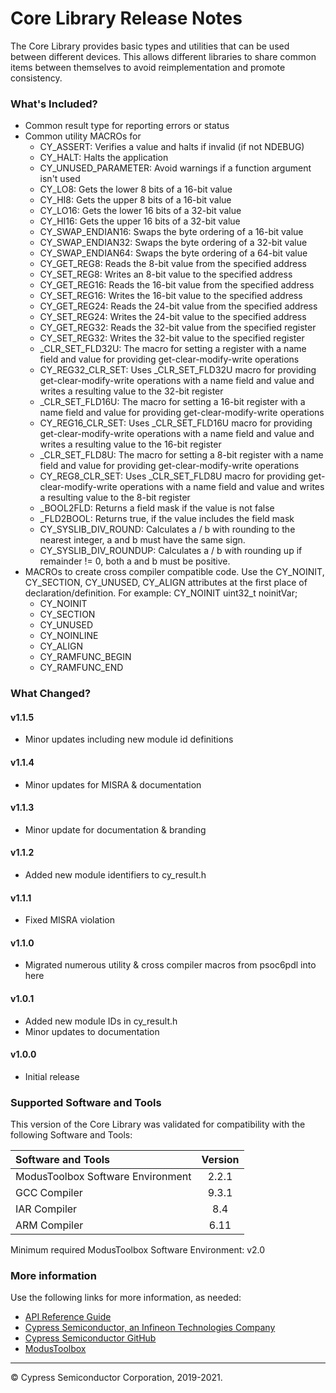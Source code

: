 # Core Library Release Notes
The Core Library provides basic types and utilities that can be used between different devices. This allows different libraries to share common items between themselves to avoid reimplementation and promote consistency.

### What's Included?
* Common result type for reporting errors or status
* Common utility MACROs for
    * CY_ASSERT: Verifies a value and halts if invalid (if not NDEBUG)
    * CY_HALT: Halts the application
    * CY_UNUSED_PARAMETER: Avoid warnings if a function argument isn't used
    * CY_LO8: Gets the lower 8 bits of a 16-bit value
    * CY_HI8: Gets the upper 8 bits of a 16-bit value
    * CY_LO16: Gets the lower 16 bits of a 32-bit value
    * CY_HI16: Gets the upper 16 bits of a 32-bit value
    * CY_SWAP_ENDIAN16: Swaps the byte ordering of a 16-bit value
    * CY_SWAP_ENDIAN32: Swaps the byte ordering of a 32-bit value
    * CY_SWAP_ENDIAN64: Swaps the byte ordering of a 64-bit value
    * CY_GET_REG8: Reads the 8-bit value from the specified address
    * CY_SET_REG8: Writes an 8-bit value to the specified address
    * CY_GET_REG16: Reads the 16-bit value from the specified address
    * CY_SET_REG16: Writes the 16-bit value to the specified address
    * CY_GET_REG24:  Reads the 24-bit value from the specified address
    * CY_SET_REG24: Writes the 24-bit value to the specified address
    * CY_GET_REG32: Reads the 32-bit value from the specified register
    * CY_SET_REG32: Writes the 32-bit value to the specified register
    * _CLR_SET_FLD32U:  The macro for setting a register with a name field and value for providing get-clear-modify-write operations
    * CY_REG32_CLR_SET: Uses _CLR_SET_FLD32U macro for providing get-clear-modify-write operations with a name field and value and writes a resulting value to the 32-bit register
    * _CLR_SET_FLD16U: The macro for setting a 16-bit register with a name field and value for providing get-clear-modify-write operations
    * CY_REG16_CLR_SET: Uses _CLR_SET_FLD16U macro for providing get-clear-modify-write operations with a name field and value and writes a resulting value to the 16-bit register
    * _CLR_SET_FLD8U: The macro for setting a 8-bit register with a name field and value for providing get-clear-modify-write operations
    * CY_REG8_CLR_SET: Uses _CLR_SET_FLD8U macro for providing get-clear-modify-write operations with a name field and value and writes a resulting value to the 8-bit register
    * _BOOL2FLD: Returns a field mask if the value is not false
    * _FLD2BOOL: Returns true, if the value includes the field mask
    * CY_SYSLIB_DIV_ROUND: Calculates a / b with rounding to the nearest integer, a and b must have the same sign.
    * CY_SYSLIB_DIV_ROUNDUP: Calculates a / b with rounding up if remainder != 0, both a and b must be positive.
* MACROs to create cross compiler compatible code. Use the CY_NOINIT, CY_SECTION, CY_UNUSED, CY_ALIGN attributes at the first place of declaration/definition. For example: CY_NOINIT uint32_t noinitVar;
    * CY_NOINIT
    * CY_SECTION
    * CY_UNUSED
    * CY_NOINLINE
    * CY_ALIGN
    * CY_RAMFUNC_BEGIN
    * CY_RAMFUNC_END

### What Changed?
#### v1.1.5
* Minor updates including new module id definitions
#### v1.1.4
* Minor updates for MISRA & documentation
#### v1.1.3
* Minor update for documentation & branding
#### v1.1.2
* Added new module identifiers to cy_result.h
#### v1.1.1
* Fixed MISRA violation
#### v1.1.0
* Migrated numerous utility & cross compiler macros from psoc6pdl into here
#### v1.0.1
* Added new module IDs in cy_result.h
* Minor updates to documentation
#### v1.0.0
* Initial release

### Supported Software and Tools
This version of the Core Library was validated for compatibility with the following Software and Tools:

| Software and Tools                        | Version |
| :---                                      | :----:  |
| ModusToolbox Software Environment         | 2.2.1   |
| GCC Compiler                              | 9.3.1   |
| IAR Compiler                              | 8.4     |
| ARM Compiler                              | 6.11    |

Minimum required ModusToolbox Software Environment: v2.0

### More information
Use the following links for more information, as needed:
* [API Reference Guide](https://cypresssemiconductorco.github.io/core-lib/html/modules.html)
* [Cypress Semiconductor, an Infineon Technologies Company](http://www.cypress.com)
* [Cypress Semiconductor GitHub](https://github.com/cypresssemiconductorco)
* [ModusToolbox](https://www.cypress.com/products/modustoolbox-software-environment)

---
© Cypress Semiconductor Corporation, 2019-2021.